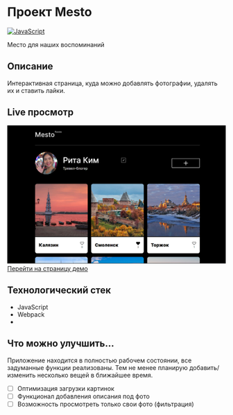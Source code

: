 # Проект Mesto
[![JavaScript](https://img.shields.io/badge/JavaScript-33302E?logo=javascript)](#)

Место для наших воспоминаний

## Описание
Интерактивная страница, куда можно добавлять фотографии, удалять их и ставить лайки.

## Live просмотр
![Главная страница сайта](./docs/Prewiev.png)
[Перейти на страницу демо](https://dalilam25.github.io/mesto/)

## Технологический стек
- JavaScript
- Webpack
- 
## Что можно улучшить...
Приложение находится в полностью рабочем состоянии, все задуманные функции реализованы. Тем не менее планирую добавить/изменить несколько вещей в ближайшее время.

- [ ] Оптимизация загрузки картинок
- [ ] Функционал добавления описания под фото
- [ ] Возможность просмотреть только свои фото (фильтрация)
